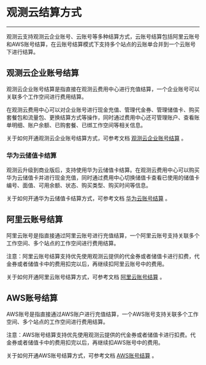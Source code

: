 # 观测云结算方式
---

观测云支持观测云企业账号、云账号等多种结算方式，云账号结算包括阿里云账号和AWS账号结算，在云账号结算模式下支持多个站点的云账单合并到一个云账号下进行结算。

## 观测云企业账号结算

观测云企业账号结算是指直接在观测云费用中心进行充值结算，一个企业账号可以关联多个工作空间进行费用结算。

在观测云费用中心可以对企业账号进行现金充值、管理代金券、管理储值卡、购买套餐包和流量包、更换结算方式等操作，同时通过费用中心还可管理账户、查看账单明细、账户余额、已购套餐、已绑工作空间等相关信息。

关于如何开通观测云企业账号结算方式，可参考文档 [观测云企业账号结算](../../billing/billing-account/enterprise-account.md) 。

### 华为云储值卡结算

观测云升级到商业版后，支持使用华为云储值卡结算。在观测云费用中心可以购买华为云储值卡并进行现金充值，同时通过费用中心切换储值卡查看已使用的储值卡编号、面值、可用余额、状态、购买类型、购买时间等信息。

关于如何开通华为云储值卡结算方式，可参考文档 [华为云账号结算](../../billing/billing-account/huaweiyun-account.md) 。

## 阿里云账号结算

阿里云账号是指直接通过阿里云账号进行充值结算，一个阿里云账号支持关联多个工作空间、多个站点的工作空间进行费用结算。

注意：阿里云账号结算支持优先使用观测云提供的代金券或者储值卡进行扣费，代金券或者储值卡中的费用扣完以后，再继续扣阿里云账号中的费用。

关于如何开通阿里云账号结算方式，可参考文档 [阿里云账号结算](../../billing/billing-account/aliyun-account.md) 。

## AWS账号结算

AWS账号是指直接通过AWS账户进行充值结算，一个AWS账号支持关联多个工作空间、多个站点的工作空间进行费用结算。

注意：AWS账号结算支持优先使用观测云提供的代金券或者储值卡进行扣费。代金券或者储值卡中的费用扣完以后，再继续扣AWS账号中的费用。

关于如何开通AWS账号结算方式，可参考文档 [AWS账号结算](../../billing/billing-account/aws-account.md) 。



